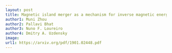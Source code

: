 ```yaml
---
layout: post
title: Magnetic island merger as a mechanism for inverse magnetic energy transfer
author1: Muni Zhou
author2: Pallavi Bhat
author3: Nuno F. Loureiro
author4: Dmitry A. Uzdensky 
image: 
url1: https://arxiv.org/pdf/1901.02448.pdf
---
```


